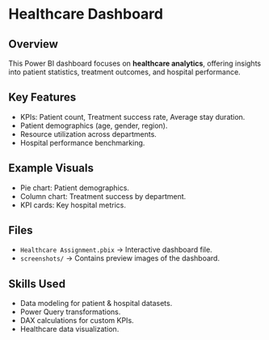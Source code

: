 # Healthcare Dashboard

## Overview
This Power BI dashboard focuses on **healthcare analytics**, offering insights into patient statistics, treatment outcomes, and hospital performance.

## Key Features
- KPIs: Patient count, Treatment success rate, Average stay duration.
- Patient demographics (age, gender, region).
- Resource utilization across departments.
- Hospital performance benchmarking.

## Example Visuals
- Pie chart: Patient demographics.
- Column chart: Treatment success by department.
- KPI cards: Key hospital metrics.

## Files
- `Healthcare Assignment.pbix` → Interactive dashboard file.
- `screenshots/` → Contains preview images of the dashboard.

## Skills Used
- Data modeling for patient & hospital datasets.
- Power Query transformations.
- DAX calculations for custom KPIs.
- Healthcare data visualization.
